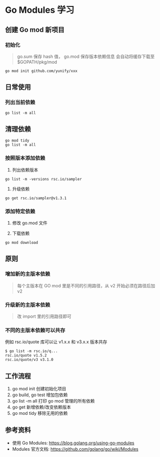 # Go Modules 学习

## 创建 Go mod 新项目
### 初始化
> go.sum 保存 hash 值， go.mod 保存版本依赖信息
> 会自动将缓存下载至 $GOPATH/pkg/mod
```
go mod init github.com/yunify/xxx
```

## 日常使用
### 列出当前依赖
```
go list -m all
```

## 清理依赖
```
go mod tidy
go list -m all
```

### 按照版本添加依赖
1. 列出依赖版本
```
go list -m -versions rsc.io/sampler
```

1. 升级依赖 
```
go get rsc.io/sampler@v1.3.1
```

### 添加特定依赖
1. 修改 go.mod 文件

1. 下载依赖
```
go mod download
```

## 原则
### 增加新的主版本依赖
> 每个主版本在 GO mod 里是不同的引用路径，从 v2 开始必须在路径后加 v2


### 升级新的主版本依赖
> 改 import 里的引用路径即可
> 

### 不同的主版本依赖可以共存
例如 rsc.io/quote 库可以让 v1.x.x 和 v3.x.x 版本共存

```
$ go list -m rsc.io/q...
rsc.io/quote v1.5.2
rsc.io/quote/v3 v3.1.0
```

## 工作流程
1. go mod init 创建初始化项目
1. go build, go test 增加包依赖
1. go list -m all 打印 go mod 管理的所有依赖
1. go get 新增依赖/改变依赖版本
1. go mod tidy 移除无用的依赖

## 参考资料

- 使用 Go Modules: https://blog.golang.org/using-go-modules
- Modules 官方文档: https://github.com/golang/go/wiki/Modules